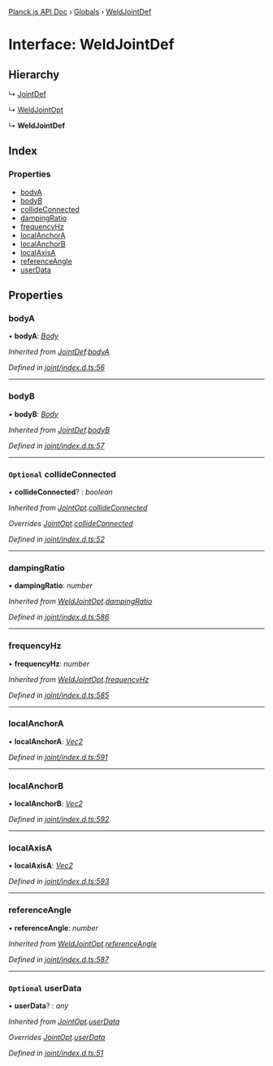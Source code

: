 [Planck.js API Doc](../README.md) › [Globals](../globals.md) › [WeldJointDef](weldjointdef.md)

# Interface: WeldJointDef

## Hierarchy

  ↳ [JointDef](jointdef.md)

  ↳ [WeldJointOpt](weldjointopt.md)

  ↳ **WeldJointDef**

## Index

### Properties

* [bodyA](weldjointdef.md#bodya)
* [bodyB](weldjointdef.md#bodyb)
* [collideConnected](weldjointdef.md#optional-collideconnected)
* [dampingRatio](weldjointdef.md#dampingratio)
* [frequencyHz](weldjointdef.md#frequencyhz)
* [localAnchorA](weldjointdef.md#localanchora)
* [localAnchorB](weldjointdef.md#localanchorb)
* [localAxisA](weldjointdef.md#localaxisa)
* [referenceAngle](weldjointdef.md#referenceangle)
* [userData](weldjointdef.md#optional-userdata)

## Properties

###  bodyA

• **bodyA**: *[Body](../classes/body.md)*

*Inherited from [JointDef](jointdef.md).[bodyA](jointdef.md#bodya)*

*Defined in [joint/index.d.ts:56](https://github.com/shakiba/planck.js/blob/b7f66f1/lib/joint/index.d.ts#L56)*

___

###  bodyB

• **bodyB**: *[Body](../classes/body.md)*

*Inherited from [JointDef](jointdef.md).[bodyB](jointdef.md#bodyb)*

*Defined in [joint/index.d.ts:57](https://github.com/shakiba/planck.js/blob/b7f66f1/lib/joint/index.d.ts#L57)*

___

### `Optional` collideConnected

• **collideConnected**? : *boolean*

*Inherited from [JointOpt](jointopt.md).[collideConnected](jointopt.md#optional-collideconnected)*

*Overrides [JointOpt](jointopt.md).[collideConnected](jointopt.md#optional-collideconnected)*

*Defined in [joint/index.d.ts:52](https://github.com/shakiba/planck.js/blob/b7f66f1/lib/joint/index.d.ts#L52)*

___

###  dampingRatio

• **dampingRatio**: *number*

*Inherited from [WeldJointOpt](weldjointopt.md).[dampingRatio](weldjointopt.md#dampingratio)*

*Defined in [joint/index.d.ts:586](https://github.com/shakiba/planck.js/blob/b7f66f1/lib/joint/index.d.ts#L586)*

___

###  frequencyHz

• **frequencyHz**: *number*

*Inherited from [WeldJointOpt](weldjointopt.md).[frequencyHz](weldjointopt.md#frequencyhz)*

*Defined in [joint/index.d.ts:585](https://github.com/shakiba/planck.js/blob/b7f66f1/lib/joint/index.d.ts#L585)*

___

###  localAnchorA

• **localAnchorA**: *[Vec2](../classes/vec2.md)*

*Defined in [joint/index.d.ts:591](https://github.com/shakiba/planck.js/blob/b7f66f1/lib/joint/index.d.ts#L591)*

___

###  localAnchorB

• **localAnchorB**: *[Vec2](../classes/vec2.md)*

*Defined in [joint/index.d.ts:592](https://github.com/shakiba/planck.js/blob/b7f66f1/lib/joint/index.d.ts#L592)*

___

###  localAxisA

• **localAxisA**: *[Vec2](../classes/vec2.md)*

*Defined in [joint/index.d.ts:593](https://github.com/shakiba/planck.js/blob/b7f66f1/lib/joint/index.d.ts#L593)*

___

###  referenceAngle

• **referenceAngle**: *number*

*Inherited from [WeldJointOpt](weldjointopt.md).[referenceAngle](weldjointopt.md#referenceangle)*

*Defined in [joint/index.d.ts:587](https://github.com/shakiba/planck.js/blob/b7f66f1/lib/joint/index.d.ts#L587)*

___

### `Optional` userData

• **userData**? : *any*

*Inherited from [JointOpt](jointopt.md).[userData](jointopt.md#optional-userdata)*

*Overrides [JointOpt](jointopt.md).[userData](jointopt.md#optional-userdata)*

*Defined in [joint/index.d.ts:51](https://github.com/shakiba/planck.js/blob/b7f66f1/lib/joint/index.d.ts#L51)*
